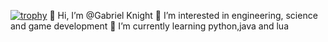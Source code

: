   [![trophy](https://github-profile-trophy.vercel.app/?username=GabrielKnight13&theme=onedark)](https://github.com/GabrielKnight13/github-profile-trophy)
    👋 Hi, I’m @Gabriel Knight
    👀 I’m interested in engineering, science and game development
    🌱 I’m currently learning python,java and lua

  


